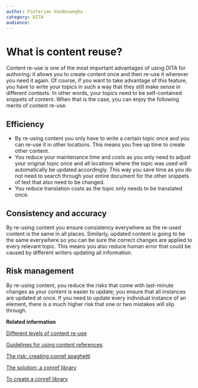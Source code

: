 ```yaml
---
author: Pieterjan Vandenweghe
category: DITA
audience: 
---
```


# What is content reuse?

Content re-use is one of the most important advantages of using DITA for authoring: it allows you to create content once and then re-use it wherever you need it again. Of course, if you want to take advantage of this feature, you have to write your topics in such a way that they still make sense in different contexts. In other words, your topics need to be self-contained snippets of content. When that is the case, you can enjoy the following merits of content re-use.

## Efficiency

-   By re-using content you only have to write a certain topic once and you can re-use it in other locations. This means you free up time to create other content.
-   You reduce your maintenance time and costs as you only need to adjust your original topic once and all locations where the topic was used will automatically be updated accordingly. This way you save time as you do not need to search through your entire document for the other snippets of text that also need to be changed.
-   You reduce translation costs as the topic only needs to be translated once.

## Consistency and accuracy

By re-using content you ensure consistency everywhere as the re-used content is the same in all places. Similarly, updated content is going to be the same everywhere so you can be sure the correct changes are applied to every relevant topic. This means you also reduce human error that could be caused by different writers updating all information.

## Risk management

By re-using content, you reduce the risks that come with last-minute changes as your content is easier to update; you ensure that all instances are updated at once. If you need to update every individual instance of an element, there is a much higher risk that one or two mistakes will slip through.

**Related information**  


[Different levels of content re-use](co_levels_content_reuse.md)

[Guidelines for using content references](re_guidelines_content_reference.md)

[The risk: creating conref spaghetti](co_conref_spaghetti.md)

[The solution: a conref library](co_conref_library.md)

[To create a conref library](ta_create_conref_library.md)


